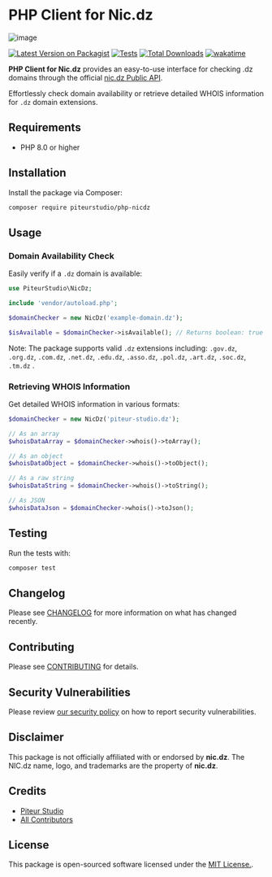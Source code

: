 # PHP Client for Nic.dz 

![image](https://github.com/user-attachments/assets/eec9edd7-19d4-479d-8824-97b1d6ebb123)


[![Latest Version on Packagist](https://img.shields.io/packagist/v/piteurstudio/php-nicdz.svg?style=flat-square)](https://packagist.org/packages/piteurstudio/php-nicdz)
[![Tests](https://img.shields.io/github/actions/workflow/status/PiteurStudio/php-domain-dz/run-tests.yml?branch=main&label=tests&style=flat-square)](https://github.com/PiteurStudio/php-domain-dz/actions/workflows/run-tests.yml)
[![Total Downloads](https://img.shields.io/packagist/dt/piteurstudio/php-nicdz?style=flat-square)](https://packagist.org/packages/piteurstudio/php-nicdz)
[![wakatime](https://wakatime.com/badge/github/PiteurStudio/php-domain-dz.svg)](https://wakatime.com/badge/github/PiteurStudio/php-domain-dz)

**PHP Client for Nic.dz** provides an easy-to-use interface for checking .dz domains through the official [nic.dz Public API](https://api.nic.dz/swagger-ui/index.html). 

Effortlessly check domain availability or retrieve detailed WHOIS information for `.dz` domain extensions.

## Requirements

- PHP 8.0 or higher

## Installation

Install the package via Composer:

```bash
composer require piteurstudio/php-nicdz
```

## Usage

### Domain Availability Check

Easily verify if a `.dz` domain is available:



```php
use PiteurStudio\NicDz;

include 'vendor/autoload.php';

$domainChecker = new NicDz('example-domain.dz');

$isAvailable = $domainChecker->isAvailable(); // Returns boolean: true if available, false otherwise
```

Note: The package supports valid `.dz` extensions including: `.gov.dz`, `.org.dz`,  `.com.dz`, `.net.dz`, `.edu.dz`, `.asso.dz`, `.pol.dz`, `.art.dz`, `.soc.dz`, `.tm.dz` .

### Retrieving WHOIS Information

Get detailed WHOIS information in various formats:

```php
$domainChecker = new NicDz('piteur-studio.dz');

// As an array
$whoisDataArray = $domainChecker->whois()->toArray();

// As an object
$whoisDataObject = $domainChecker->whois()->toObject();

// As a raw string
$whoisDataString = $domainChecker->whois()->toString();

// As JSON
$whoisDataJson = $domainChecker->whois()->toJson();

```

## Testing

Run the tests with:


```bash
composer test
```

## Changelog

Please see [CHANGELOG](CHANGELOG.md) for more information on what has changed recently.

## Contributing

Please see [CONTRIBUTING](https://github.com/spatie/.github/blob/main/CONTRIBUTING.md) for details.

## Security Vulnerabilities

Please review [our security policy](../../security/policy) on how to report security vulnerabilities.

## Disclaimer

This package is not officially affiliated with or endorsed by **nic.dz**. The NIC.dz name, logo, and trademarks are the property of **nic.dz**.

## Credits

- [Piteur Studio](https://github.com/PiteurStudio)
- [All Contributors](../../contributors)

## License

This package is open-sourced software licensed under the [MIT License.](LICENSE.md).
